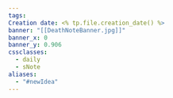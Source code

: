 ```yaml
---
tags: 
Creation date: <% tp.file.creation_date() %>
banner: "[[DeathNoteBanner.jpg]]"
banner_x: 0
banner_y: 0.906
cssclasses:
  - daily
  - sNote
aliases:
  - "#newIdea"
---
```


